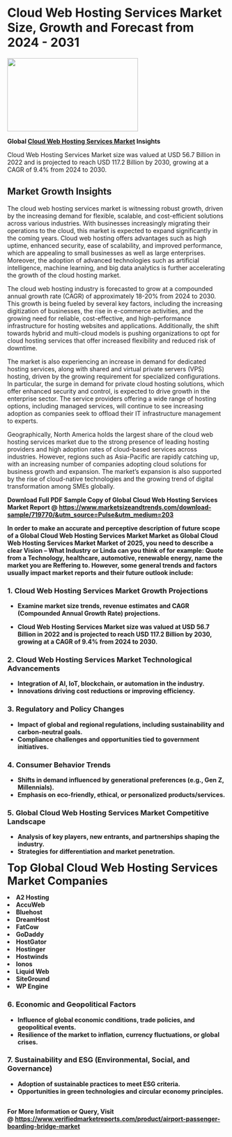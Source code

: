 <H1>Cloud Web Hosting Services Market Size, Growth and Forecast from 2024 - 2031</H1><img class="aligncenter size-medium wp-image-584254" src="https://thirdeyenews.in/wp-content/uploads/2024/09/Global-Market-Research-300x168.jpeg" alt="" width="300" height="168" /><p><strong>Global&nbsp;<a href="https://www.marketsizeandtrends.com/download-sample/719770/&amp;utm_source=Pulse&amp;utm_medium=203">Cloud Web Hosting Services Market</a> Insights</strong></p><p>Cloud Web Hosting Services Market size was valued at USD 56.7 Billion in 2022 and is projected to reach USD 117.2 Billion by 2030, growing at a CAGR of 9.4% from 2024 to 2030.</p><p><h2>Market Growth Insights</h2> <p>The cloud web hosting services market is witnessing robust growth, driven by the increasing demand for flexible, scalable, and cost-efficient solutions across various industries. With businesses increasingly migrating their operations to the cloud, this market is expected to expand significantly in the coming years. Cloud web hosting offers advantages such as high uptime, enhanced security, ease of scalability, and improved performance, which are appealing to small businesses as well as large enterprises. Moreover, the adoption of advanced technologies such as artificial intelligence, machine learning, and big data analytics is further accelerating the growth of the cloud hosting market.</p> <p><strong></strong></p> <p>The cloud web hosting industry is forecasted to grow at a compounded annual growth rate (CAGR) of approximately 18-20% from 2024 to 2030. This growth is being fueled by several key factors, including the increasing digitization of businesses, the rise in e-commerce activities, and the growing need for reliable, cost-effective, and high-performance infrastructure for hosting websites and applications. Additionally, the shift towards hybrid and multi-cloud models is pushing organizations to opt for cloud hosting services that offer increased flexibility and reduced risk of downtime.</p> <p>The market is also experiencing an increase in demand for dedicated hosting services, along with shared and virtual private servers (VPS) hosting, driven by the growing requirement for specialized configurations. In particular, the surge in demand for private cloud hosting solutions, which offer enhanced security and control, is expected to drive growth in the enterprise sector. The service providers offering a wide range of hosting options, including managed services, will continue to see increasing adoption as companies seek to offload their IT infrastructure management to experts.</p> <p>Geographically, North America holds the largest share of the cloud web hosting services market due to the strong presence of leading hosting providers and high adoption rates of cloud-based services across industries. However, regions such as Asia-Pacific are rapidly catching up, with an increasing number of companies adopting cloud solutions for business growth and expansion. The market’s expansion is also supported by the rise of cloud-native technologies and the growing trend of digital transformation among SMEs globally.</p> <p><strong></p><p><span class=""><strong>Download Full PDF Sample Copy of Global Cloud Web Hosting Services Market Report</strong> @ <a href="https://www.marketsizeandtrends.com/download-sample/719770/&amp;utm_source=Pulse&amp;utm_medium=203" target="_blank">https://www.marketsizeandtrends.com/download-sample/719770/&amp;utm_source=Pulse&amp;utm_medium=203</a></span></p><p>In order to make an accurate and perceptive description of future scope of a Global&nbsp;Cloud Web Hosting Services Market Market as Global&nbsp;Cloud Web Hosting Services Market Market of 2025, you need to describe a clear Vision &ndash; What Industry or Linda can you think of for example: Quote from a Technology, healthcare, automotive, renewable energy, name the market you are Reffering to. However, some general trends and factors usually impact market reports and their future outlook include:</p><h3>1.&nbsp;<strong>Cloud Web Hosting Services Market Growth Projections</strong></h3><ul><li>Examine market size trends, revenue estimates and CAGR (Compounded Annual Growth Rate) projections.</li><li><p>Cloud Web Hosting Services Market size was valued at USD 56.7 Billion in 2022 and is projected to reach USD 117.2 Billion by 2030, growing at a CAGR of 9.4% from 2024 to 2030.</p></li></ul><h3>2.&nbsp;<strong>Cloud Web Hosting Services Market Technological Advancements</strong></h3><ul><li>Integration of AI, IoT, blockchain, or automation in the industry.</li><li>Innovations driving cost reductions or improving efficiency.</li></ul><h3>3.&nbsp;<strong>Regulatory and Policy Changes</strong></h3><ul><li>Impact of global and regional regulations, including sustainability and carbon-neutral goals.</li><li>Compliance challenges and opportunities tied to government initiatives.</li></ul><h3>4.&nbsp;<strong>Consumer Behavior Trends</strong></h3><ul><li>Shifts in demand influenced by generational preferences (e.g., Gen Z, Millennials).</li><li>Emphasis on eco-friendly, ethical, or personalized products/services.</li></ul><h3>5.&nbsp;<strong>Global Cloud Web Hosting Services Market Competitive Landscape</strong></h3><ul><li>Analysis of key players, new entrants, and partnerships shaping the industry.</li><li>Strategies for differentiation and market penetration.</li></ul><p data-pm-slice="1 1 []"><span style="color: inherit; font-family: inherit; font-size: 25px;">Top Global Cloud Web Hosting Services Market Companies</span></p><div class="" data-test-id=""><p><li>A2 Hosting</li><li> AccuWeb</li><li> Bluehost</li><li> DreamHost</li><li> FatCow</li><li> GoDaddy</li><li> HostGator</li><li> Hostinger</li><li> Hostwinds</li><li> Ionos</li><li> Liquid Web</li><li> SiteGround</li><li> WP Engine</li></p></div><h3>6.&nbsp;<strong>Economic and Geopolitical Factors</strong></h3><ul><li>Influence of global economic conditions, trade policies, and geopolitical events.</li><li>Resilience of the market to inflation, currency fluctuations, or global crises.</li></ul><h3>7.&nbsp;<strong>Sustainability and ESG (Environmental, Social, and Governance)</strong></h3><ul><li>Adoption of sustainable practices to meet ESG criteria.</li><li>Opportunities in green technologies and circular economy principles.</li></ul><h2><strong style="font-size: 14px;">For More Information or Query, Visit @&nbsp;</strong><a style="background-color: #ffffff; font-size: 14px;" href="https://www.marketsizeandtrends.com/report/cloud-web-hosting-services-market/" target="_blank">https://www.verifiedmarketreports.com/product/airport-passenger-boarding-bridge-market</a></h2>
